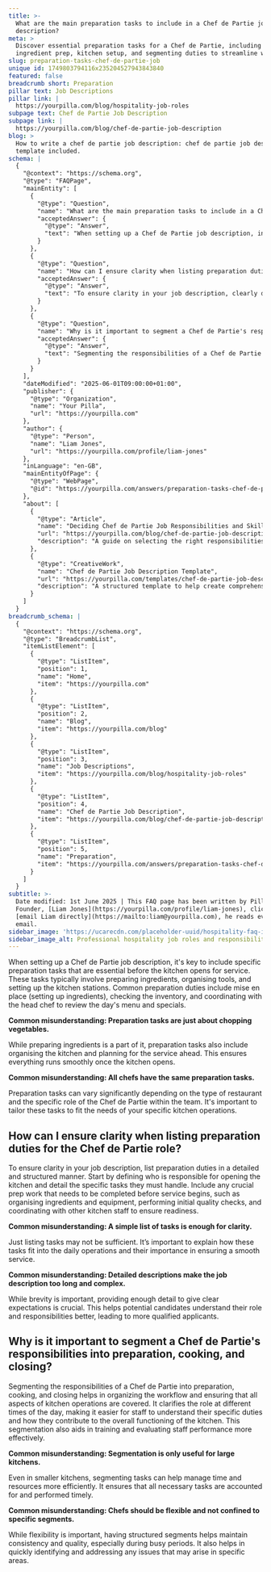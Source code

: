 ```yaml
---
title: >-
  What are the main preparation tasks to include in a Chef de Partie job
  description?
meta: >
  Discover essential preparation tasks for a Chef de Partie, including
  ingredient prep, kitchen setup, and segmenting duties to streamline workflow.
slug: preparation-tasks-chef-de-partie-job
unique id: 1749803794116x235204527943843840
featured: false
breadcrumb short: Preparation
pillar text: Job Descriptions
pillar link: |
  https://yourpilla.com/blog/hospitality-job-roles
subpage text: Chef de Partie Job Description
subpage link: |
  https://yourpilla.com/blog/chef-de-partie-job-description
blog: >
  How to write a chef de partie job description: chef de partie job description
  template included.
schema: |
  {
    "@context": "https://schema.org",
    "@type": "FAQPage",
    "mainEntity": [
      {
        "@type": "Question",
        "name": "What are the main preparation tasks to include in a Chef de Partie job description?",
        "acceptedAnswer": {
          "@type": "Answer",
          "text": "When setting up a Chef de Partie job description, include detailed preparation tasks such as preparing ingredients, organising tools, and setting up kitchen stations. These duties are important to ensure smooth kitchen operations once service begins. Preparation duties differ by restaurant type and the specific role of the Chef de Partie."
        }
      },
      {
        "@type": "Question",
        "name": "How can I ensure clarity when listing preparation duties for the Chef de Partie role?",
        "acceptedAnswer": {
          "@type": "Answer",
          "text": "To ensure clarity in your job description, clearly define the responsibilities for opening the kitchen and detail specific tasks such as organising ingredients and equipment, performing initial quality checks, and coordinating with kitchen staff. This detail helps potential candidates understand their role and responsibilities clearly, attracting more qualified applicants."
        }
      },
      {
        "@type": "Question",
        "name": "Why is it important to segment a Chef de Partie's responsibilities into preparation, cooking, and closing?",
        "acceptedAnswer": {
          "@type": "Answer",
          "text": "Segmenting the responsibilities of a Chef de Partie into preparation, cooking, and closing organises the workflow and ensures coverage of all kitchen operations throughout the day. This clarity aids in staff training, performance evaluation, and maintaining high standards of service, especially during busy periods."
        }
      }
    ],
    "dateModified": "2025-06-01T09:00:00+01:00",
    "publisher": {
      "@type": "Organization",
      "name": "Your Pilla",
      "url": "https://yourpilla.com"
    },
    "author": {
      "@type": "Person",
      "name": "Liam Jones",
      "url": "https://yourpilla.com/profile/liam-jones"
    },
    "inLanguage": "en-GB",
    "mainEntityOfPage": {
      "@type": "WebPage",
      "@id": "https://yourpilla.com/answers/preparation-tasks-chef-de-partie-job"
    },
    "about": [
      {
        "@type": "Article",
        "name": "Deciding Chef de Partie Job Responsibilities and Skills",
        "url": "https://yourpilla.com/blog/chef-de-partie-job-description",
        "description": "A guide on selecting the right responsibilities and skills for a Chef de Partie to ensure efficient kitchen operations."
      },
      {
        "@type": "CreativeWork",
        "name": "Chef de Partie Job Description Template",
        "url": "https://yourpilla.com/templates/chef-de-partie-job-description",
        "description": "A structured template to help create comprehensive job descriptions for Chef de Partie roles in various culinary settings."
      }
    ]
  }
breadcrumb_schema: |
  {
    "@context": "https://schema.org",
    "@type": "BreadcrumbList",
    "itemListElement": [
      {
        "@type": "ListItem",
        "position": 1,
        "name": "Home",
        "item": "https://yourpilla.com"
      },
      {
        "@type": "ListItem",
        "position": 2,
        "name": "Blog",
        "item": "https://yourpilla.com/blog"
      },
      {
        "@type": "ListItem",
        "position": 3,
        "name": "Job Descriptions",
        "item": "https://yourpilla.com/blog/hospitality-job-roles"
      },
      {
        "@type": "ListItem",
        "position": 4,
        "name": "Chef de Partie Job Description",
        "item": "https://yourpilla.com/blog/chef-de-partie-job-description"
      },
      {
        "@type": "ListItem",
        "position": 5,
        "name": "Preparation",
        "item": "https://yourpilla.com/answers/preparation-tasks-chef-de-partie-job"
      }
    ]
  }
subtitle: >-
  Date modified: 1st June 2025 | This FAQ page has been written by Pilla
  Founder, [Liam Jones](https://yourpilla.com/profile/liam-jones), click to
  [email Liam directly](https://mailto:liam@yourpilla.com), he reads every
  email.
sidebar_image: 'https://ucarecdn.com/placeholder-uuid/hospitality-faq-image.jpg'
sidebar_image_alt: Professional hospitality job roles and responsibilities
---
```

When setting up a Chef de Partie job description, it's key to include specific preparation tasks that are essential before the kitchen opens for service. These tasks typically involve preparing ingredients, organising tools, and setting up the kitchen stations. Common preparation duties include mise en place (setting up ingredients), checking the inventory, and coordinating with the head chef to review the day's menu and specials.

**Common misunderstanding: Preparation tasks are just about chopping vegetables.**

While preparing ingredients is a part of it, preparation tasks also include organising the kitchen and planning for the service ahead. This ensures everything runs smoothly once the kitchen opens.

**Common misunderstanding: All chefs have the same preparation tasks.**

Preparation tasks can vary significantly depending on the type of restaurant and the specific role of the Chef de Partie within the team. It's important to tailor these tasks to fit the needs of your specific kitchen operations.

## How can I ensure clarity when listing preparation duties for the Chef de Partie role?

To ensure clarity in your job description, list preparation duties in a detailed and structured manner. Start by defining who is responsible for opening the kitchen and detail the specific tasks they must handle. Include any crucial prep work that needs to be completed before service begins, such as organising ingredients and equipment, performing initial quality checks, and coordinating with other kitchen staff to ensure readiness.

**Common misunderstanding: A simple list of tasks is enough for clarity.**

Just listing tasks may not be sufficient. It’s important to explain how these tasks fit into the daily operations and their importance in ensuring a smooth service.

**Common misunderstanding: Detailed descriptions make the job description too long and complex.**

While brevity is important, providing enough detail to give clear expectations is crucial. This helps potential candidates understand their role and responsibilities better, leading to more qualified applicants.

## Why is it important to segment a Chef de Partie's responsibilities into preparation, cooking, and closing?

Segmenting the responsibilities of a Chef de Partie into preparation, cooking, and closing helps in organizing the workflow and ensuring that all aspects of kitchen operations are covered. It clarifies the role at different times of the day, making it easier for staff to understand their specific duties and how they contribute to the overall functioning of the kitchen. This segmentation also aids in training and evaluating staff performance more effectively.

**Common misunderstanding: Segmentation is only useful for large kitchens.**

Even in smaller kitchens, segmenting tasks can help manage time and resources more efficiently. It ensures that all necessary tasks are accounted for and performed timely.

**Common misunderstanding: Chefs should be flexible and not confined to specific segments.**

While flexibility is important, having structured segments helps maintain consistency and quality, especially during busy periods. It also helps in quickly identifying and addressing any issues that may arise in specific areas.
